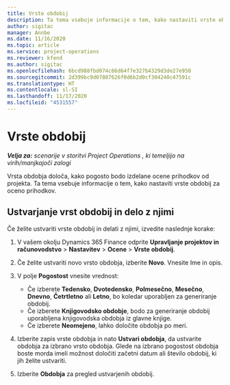 ```yaml
---
title: Vrste obdobij
description: Ta tema vsebuje informacije o tem, kako nastaviti vrste obdobij za oceno prihodkov.
author: sigitac
manager: Annbe
ms.date: 11/16/2020
ms.topic: article
ms.service: project-operations
ms.reviewer: kfend
ms.author: sigitac
ms.openlocfilehash: 6bcd988fbd074c66d64f7e327b4329d3de27e950
ms.sourcegitcommit: 2d399bc9d07807626f0d6b2d0cf304240c47591c
ms.translationtype: HT
ms.contentlocale: sl-SI
ms.lasthandoff: 11/17/2020
ms.locfileid: "4531557"
---
```

# <a name="period-types"></a>Vrste obdobij

_**Velja za:** scenarije v storitvi Project Operations , ki temeljijo na virih/manjkajoči zalogi_

Vrsta obdobja določa, kako pogosto bodo izdelane ocene prihodkov od projekta. Ta tema vsebuje informacije o tem, kako nastaviti vrste obdobij za oceno prihodkov. 

## <a name="create-and-work-with-period-types"></a>Ustvarjanje vrst obdobij in delo z njimi
Če želite ustvariti vrste obdobij in delati z njimi, izvedite naslednje korake:

1. V vašem okolju Dynamics 365 Finance odprite **Upravljanje projektov in računovodstvo** > **Nastavitev** > **Ocene** > **Vrste obdobij**.
2. Če želite ustvariti novo vrsto obdobja, izberite **Novo**. Vnesite Ime in opis.
3. V polje **Pogostost** vnesite vrednost:

    - Če izberete **Tedensko**, **Dvotedensko**, **Polmesečno**, **Mesečno**, **Dnevno**, **Četrtletno** ali **Letno**, bo koledar uporabljen za generiranje obdobij. 
    - Če izberete **Knjigovodsko obdobje**, bodo za generiranje obdobij uporabljena knjigovodska obdobja iz glavne knjige.
    - Če izberete **Neomejeno**, lahko določite obdobja po meri.
4. Izberite zapis vrste obdobja in nato **Ustvari obdobja**, da ustvarite obdobja za izbrano vrsto obdobja. Glede na izbrano pogostost obdobja boste morda imeli možnost določiti začetni datum ali število obdobij, ki jih želite ustvariti.
5. Izberite **Obdobja** za pregled ustvarjenih obdobij.

